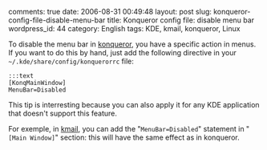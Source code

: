 comments: true
date: 2006-08-31 00:49:48
layout: post
slug: konqueror-config-file-disable-menu-bar
title: Konqueror config file: disable menu bar
wordpress_id: 44
category: English
tags: KDE, kmail, konqueror, Linux

To disable the menu bar in [konqueror](http://www.konqueror.org), you have a specific action in menus. If you want to do this by hand, just add the following directive in your `~/.kde/share/config/konquerorrc` file:

    :::text
    [KonqMainWindow]
    MenuBar=Disabled

This tip is interresting because you can also apply it for any KDE application that doesn't support this feature.

For exemple, in [kmail](http://kmail.kde.org), you can add the "`MenuBar=Disabled`" statement in "`[Main Window]`" section: this will have the same effect as in konqueror.
